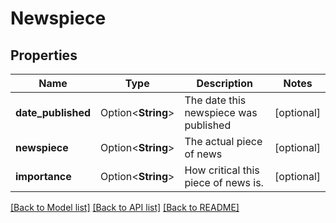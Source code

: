 # Newspiece

## Properties

Name | Type | Description | Notes
------------ | ------------- | ------------- | -------------
**date_published** | Option<**String**> | The date this newspiece was published | [optional]
**newspiece** | Option<**String**> | The actual piece of news | [optional]
**importance** | Option<**String**> | How critical this piece of news is. | [optional]

[[Back to Model list]](../README.md#documentation-for-models) [[Back to API list]](../README.md#documentation-for-api-endpoints) [[Back to README]](../README.md)


